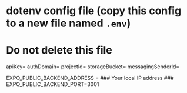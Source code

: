 # dotenv config file (copy this config to a new file named `.env`)
# **Do not delete this file**

apiKey=
authDomain=
projectId=
storageBucket=
messagingSenderId=

EXPO_PUBLIC_BACKEND_ADDRESS = ### Your local IP address ###
EXPO_PUBLIC_BACKEND_PORT=3001

